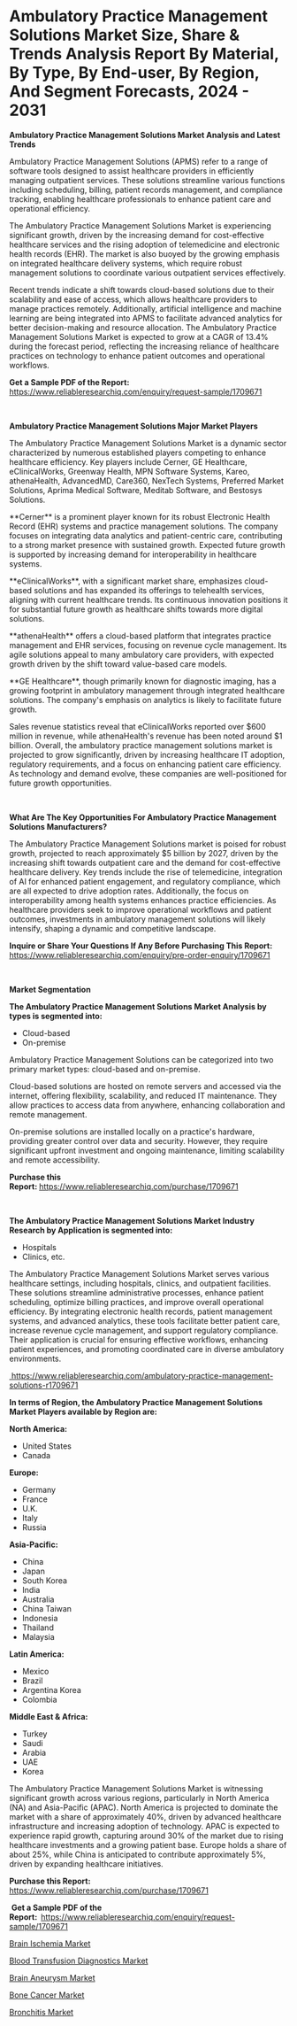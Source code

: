 <p><h1>Ambulatory Practice Management Solutions Market Size, Share & Trends Analysis Report By Material, By Type, By End-user, By Region, And Segment Forecasts, 2024 - 2031</h1></p><p><strong>Ambulatory Practice Management Solutions Market Analysis and Latest Trends</strong></p>
<p><p>Ambulatory Practice Management Solutions (APMS) refer to a range of software tools designed to assist healthcare providers in efficiently managing outpatient services. These solutions streamline various functions including scheduling, billing, patient records management, and compliance tracking, enabling healthcare professionals to enhance patient care and operational efficiency.</p><p>The Ambulatory Practice Management Solutions Market is experiencing significant growth, driven by the increasing demand for cost-effective healthcare services and the rising adoption of telemedicine and electronic health records (EHR). The market is also buoyed by the growing emphasis on integrated healthcare delivery systems, which require robust management solutions to coordinate various outpatient services effectively.</p><p>Recent trends indicate a shift towards cloud-based solutions due to their scalability and ease of access, which allows healthcare providers to manage practices remotely. Additionally, artificial intelligence and machine learning are being integrated into APMS to facilitate advanced analytics for better decision-making and resource allocation. The Ambulatory Practice Management Solutions Market is expected to grow at a CAGR of 13.4% during the forecast period, reflecting the increasing reliance of healthcare practices on technology to enhance patient outcomes and operational workflows.</p></p>
<p><strong>Get a Sample PDF of the Report:&nbsp;</strong> <a href="https://www.reliableresearchiq.com/enquiry/request-sample/1709671?utm_campaign=1769&utm_medium=2&utm_source=Github&utm_content=ia&utm_term=21102024&utm_id=ambulatory-practice-management-solutions">https://www.reliableresearchiq.com/enquiry/request-sample/1709671</a></p>
<p>&nbsp;</p>
<p><strong>Ambulatory Practice Management Solutions Major Market Players</strong></p>
<p><p>The Ambulatory Practice Management Solutions Market is a dynamic sector characterized by numerous established players competing to enhance healthcare efficiency. Key players include Cerner, GE Healthcare, eClinicalWorks, Greenway Health, MPN Software Systems, Kareo, athenaHealth, AdvancedMD, Care360, NexTech Systems, Preferred Market Solutions, Aprima Medical Software, Meditab Software, and Bestosys Solutions.</p><p>**Cerner** is a prominent player known for its robust Electronic Health Record (EHR) systems and practice management solutions. The company focuses on integrating data analytics and patient-centric care, contributing to a strong market presence with sustained growth. Expected future growth is supported by increasing demand for interoperability in healthcare systems.</p><p>**eClinicalWorks**, with a significant market share, emphasizes cloud-based solutions and has expanded its offerings to telehealth services, aligning with current healthcare trends. Its continuous innovation positions it for substantial future growth as healthcare shifts towards more digital solutions.</p><p>**athenaHealth** offers a cloud-based platform that integrates practice management and EHR services, focusing on revenue cycle management. Its agile solutions appeal to many ambulatory care providers, with expected growth driven by the shift toward value-based care models.</p><p>**GE Healthcare**, though primarily known for diagnostic imaging, has a growing footprint in ambulatory management through integrated healthcare solutions. The company's emphasis on analytics is likely to facilitate future growth.</p><p>Sales revenue statistics reveal that eClinicalWorks reported over $600 million in revenue, while athenaHealth's revenue has been noted around $1 billion. Overall, the ambulatory practice management solutions market is projected to grow significantly, driven by increasing healthcare IT adoption, regulatory requirements, and a focus on enhancing patient care efficiency. As technology and demand evolve, these companies are well-positioned for future growth opportunities.</p></p>
<p>&nbsp;</p>
<p><strong>What Are The Key Opportunities For Ambulatory Practice Management Solutions Manufacturers?</strong></p>
<p><p>The Ambulatory Practice Management Solutions market is poised for robust growth, projected to reach approximately $5 billion by 2027, driven by the increasing shift towards outpatient care and the demand for cost-effective healthcare delivery. Key trends include the rise of telemedicine, integration of AI for enhanced patient engagement, and regulatory compliance, which are all expected to drive adoption rates. Additionally, the focus on interoperability among health systems enhances practice efficiencies. As healthcare providers seek to improve operational workflows and patient outcomes, investments in ambulatory management solutions will likely intensify, shaping a dynamic and competitive landscape.</p></p>
<p><strong>Inquire or Share Your Questions If Any Before Purchasing This Report:</strong> <a href="https://www.reliableresearchiq.com/enquiry/pre-order-enquiry/1709671?utm_campaign=1769&utm_medium=2&utm_source=Github&utm_content=ia&utm_term=21102024&utm_id=ambulatory-practice-management-solutions">https://www.reliableresearchiq.com/enquiry/pre-order-enquiry/1709671</a></p>
<p>&nbsp;</p>
<p><strong>Market Segmentation</strong></p>
<p><strong>The Ambulatory Practice Management Solutions Market Analysis by types is segmented into:</strong></p>
<p><ul><li>Cloud-based</li><li>On-premise</li></ul></p>
<p><p>Ambulatory Practice Management Solutions can be categorized into two primary market types: cloud-based and on-premise. </p><p>Cloud-based solutions are hosted on remote servers and accessed via the internet, offering flexibility, scalability, and reduced IT maintenance. They allow practices to access data from anywhere, enhancing collaboration and remote management. </p><p>On-premise solutions are installed locally on a practice's hardware, providing greater control over data and security. However, they require significant upfront investment and ongoing maintenance, limiting scalability and remote accessibility.</p></p>
<p><strong>Purchase this Report:&nbsp;</strong><a href="https://www.reliableresearchiq.com/purchase/1709671?utm_campaign=1769&utm_medium=2&utm_source=Github&utm_content=ia&utm_term=21102024&utm_id=ambulatory-practice-management-solutions">https://www.reliableresearchiq.com/purchase/1709671</a></p>
<p>&nbsp;</p>
<p><strong>The Ambulatory Practice Management Solutions Market Industry Research by Application is segmented into:</strong></p>
<p><ul><li>Hospitals</li><li>Clinics, etc.</li></ul></p>
<p><p>The Ambulatory Practice Management Solutions Market serves various healthcare settings, including hospitals, clinics, and outpatient facilities. These solutions streamline administrative processes, enhance patient scheduling, optimize billing practices, and improve overall operational efficiency. By integrating electronic health records, patient management systems, and advanced analytics, these tools facilitate better patient care, increase revenue cycle management, and support regulatory compliance. Their application is crucial for ensuring effective workflows, enhancing patient experiences, and promoting coordinated care in diverse ambulatory environments.</p></p>
<p><a href="https://www.reliableresearchiq.com/ambulatory-practice-management-solutions-r1709671?utm_campaign=1769&utm_medium=2&utm_source=Github&utm_content=ia&utm_term=21102024&utm_id=ambulatory-practice-management-solutions">&nbsp;https://www.reliableresearchiq.com/ambulatory-practice-management-solutions-r1709671</a></p>
<p><strong>In terms of Region, the Ambulatory Practice Management Solutions Market Players available by Region are:</strong></p>
<p>
    <p> <strong> North America: </strong>
        <ul>
            <li>United States</li>
            <li>Canada</li>
        </ul>
        </p> 
    <p> <strong> Europe: </strong>
        <ul>
            <li>Germany</li>
            <li>France</li>
            <li>U.K.</li>
            <li>Italy</li>
            <li>Russia</li>
        </ul>
        </p> 
    <p> <strong> Asia-Pacific: </strong>
        <ul>
            <li>China</li>
            <li>Japan</li>
            <li>South Korea</li>
            <li>India</li>
            <li>Australia</li>
            <li>China Taiwan</li>
            <li>Indonesia</li>
            <li>Thailand</li>
            <li>Malaysia</li>
        </ul>
        </p> 
    <p> <strong> Latin America: </strong>
        <ul>
            <li>Mexico</li>
            <li>Brazil</li>
            <li>Argentina Korea</li>
            <li>Colombia</li>
        </ul>
        </p> 
    <p> <strong> Middle East & Africa: </strong>
        <ul>
            <li>Turkey</li>
            <li>Saudi</li>
            <li>Arabia</li>
            <li>UAE</li>
            <li>Korea</li>
        </ul>
    </p>
    </p>
<p><p>The Ambulatory Practice Management Solutions Market is witnessing significant growth across various regions, particularly in North America (NA) and Asia-Pacific (APAC). North America is projected to dominate the market with a share of approximately 40%, driven by advanced healthcare infrastructure and increasing adoption of technology. APAC is expected to experience rapid growth, capturing around 30% of the market due to rising healthcare investments and a growing patient base. Europe holds a share of about 25%, while China is anticipated to contribute approximately 5%, driven by expanding healthcare initiatives.</p></p>
<p><strong>Purchase this Report: </strong><a href="https://www.reliableresearchiq.com/purchase/1709671?utm_campaign=1769&utm_medium=2&utm_source=Github&utm_content=ia&utm_term=21102024&utm_id=ambulatory-practice-management-solutions">https://www.reliableresearchiq.com/purchase/1709671</a></p>
<p>&nbsp;<strong>Get a Sample PDF of the Report:&nbsp;&nbsp;</strong><a href="https://www.reliableresearchiq.com/enquiry/request-sample/1709671?utm_campaign=1769&utm_medium=2&utm_source=Github&utm_content=ia&utm_term=21102024&utm_id=ambulatory-practice-management-solutions">https://www.reliableresearchiq.com/enquiry/request-sample/1709671</a></p>
<p><strong></strong></p>
<p><p><a href="https://www.linkedin.com/pulse/brain-ischemia-industry-insights-report-analyzing-market-vl9ec?utm_campaign=1769&utm_medium=2&utm_source=Github&utm_content=ia&utm_term=21102024&utm_id=ambulatory-practice-management-solutions">Brain Ischemia Market</a></p><p><a href="https://www.linkedin.com/pulse/blood-transfusion-diagnostics-market-penetration-strategies-untapped-vyhuc?utm_campaign=1769&utm_medium=2&utm_source=Github&utm_content=ia&utm_term=21102024&utm_id=ambulatory-practice-management-solutions">Blood Transfusion Diagnostics Market</a></p><p><a href="https://www.linkedin.com/pulse/pulse-brain-aneurysm-rhythms-change-market-resonance-2024-2031-xjqrc?utm_campaign=1769&utm_medium=2&utm_source=Github&utm_content=ia&utm_term=21102024&utm_id=ambulatory-practice-management-solutions">Brain Aneurysm Market</a></p><p><a href="https://www.linkedin.com/pulse/investment-opportunities-bone-cancer-sector-risk-analysis-roi-paj6c?utm_campaign=1769&utm_medium=2&utm_source=Github&utm_content=ia&utm_term=21102024&utm_id=ambulatory-practice-management-solutions">Bone Cancer Market</a></p><p><a href="https://www.linkedin.com/pulse/bronchitis-landscape-product-spectrum-market-trajectories-fjssc?utm_campaign=1769&utm_medium=2&utm_source=Github&utm_content=ia&utm_term=21102024&utm_id=ambulatory-practice-management-solutions">Bronchitis Market</a></p></p>